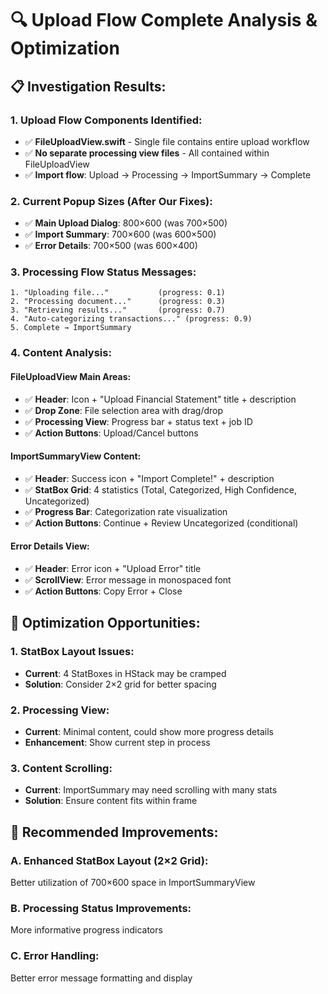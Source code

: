 # 🔍 Upload Flow Complete Analysis & Optimization

## 📋 **Investigation Results:**

### **1. Upload Flow Components Identified:**
- ✅ **FileUploadView.swift** - Single file contains entire upload workflow
- ✅ **No separate processing view files** - All contained within FileUploadView
- ✅ **Import flow**: Upload → Processing → ImportSummary → Complete

### **2. Current Popup Sizes (After Our Fixes):**
- ✅ **Main Upload Dialog**: 800×600 (was 700×500)
- ✅ **Import Summary**: 700×600 (was 600×500)  
- ✅ **Error Details**: 700×500 (was 600×400)

### **3. Processing Flow Status Messages:**
```
1. "Uploading file..."           (progress: 0.1)
2. "Processing document..."      (progress: 0.3)
3. "Retrieving results..."       (progress: 0.7)
4. "Auto-categorizing transactions..." (progress: 0.9)
5. Complete → ImportSummary
```

### **4. Content Analysis:**

#### **FileUploadView Main Areas:**
- ✅ **Header**: Icon + "Upload Financial Statement" title + description
- ✅ **Drop Zone**: File selection area with drag/drop
- ✅ **Processing View**: Progress bar + status text + job ID
- ✅ **Action Buttons**: Upload/Cancel buttons

#### **ImportSummaryView Content:**
- ✅ **Header**: Success icon + "Import Complete!" + description
- ✅ **StatBox Grid**: 4 statistics (Total, Categorized, High Confidence, Uncategorized)
- ✅ **Progress Bar**: Categorization rate visualization
- ✅ **Action Buttons**: Continue + Review Uncategorized (conditional)

#### **Error Details View:**
- ✅ **Header**: Error icon + "Upload Error" title
- ✅ **ScrollView**: Error message in monospaced font
- ✅ **Action Buttons**: Copy Error + Close

## 🎯 **Optimization Opportunities:**

### **1. StatBox Layout Issues:**
- **Current**: 4 StatBoxes in HStack may be cramped
- **Solution**: Consider 2×2 grid for better spacing

### **2. Processing View:**
- **Current**: Minimal content, could show more progress details
- **Enhancement**: Show current step in process

### **3. Content Scrolling:**
- **Current**: ImportSummary may need scrolling with many stats
- **Solution**: Ensure content fits within frame

## 🔧 **Recommended Improvements:**

### **A. Enhanced StatBox Layout (2×2 Grid):**
Better utilization of 700×600 space in ImportSummaryView

### **B. Processing Status Improvements:**
More informative progress indicators

### **C. Error Handling:**
Better error message formatting and display